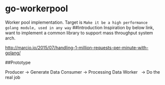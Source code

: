 # go-workerpool
Worker pool implementation. Target is `Make it be a high performance golang module, used in any way`
##Introduction
Inspiration by below link, want to implement a common library to support mass throughput system arch.

http://marcio.io/2015/07/handling-1-million-requests-per-minute-with-golang/

##Prototype

Producer -> Generate Data
Consumer -> Processing Data
Worker   -> Do the real job

